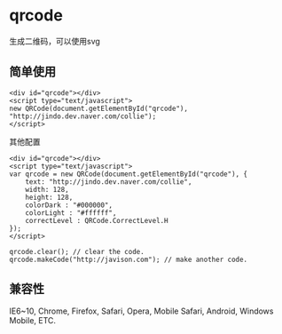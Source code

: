 # qrcode
生成二维码，可以使用svg

## 简单使用
```
<div id="qrcode"></div>
<script type="text/javascript">
new QRCode(document.getElementById("qrcode"), "http://jindo.dev.naver.com/collie");
</script>
```

其他配置

```
<div id="qrcode"></div>
<script type="text/javascript">
var qrcode = new QRCode(document.getElementById("qrcode"), {
	text: "http://jindo.dev.naver.com/collie",
	width: 128,
	height: 128,
	colorDark : "#000000",
	colorLight : "#ffffff",
	correctLevel : QRCode.CorrectLevel.H
});
</script>
```

```
qrcode.clear(); // clear the code.
qrcode.makeCode("http://javison.com"); // make another code.
```

## 兼容性
IE6~10, Chrome, Firefox, Safari, Opera, Mobile Safari, Android, Windows Mobile, ETC.


